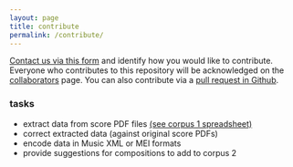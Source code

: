 ```yaml
---
layout: page
title: contribute
permalink: /contribute/
---
```

[Contact us via this form](https://docs.google.com/forms/d/e/1FAIpQLSfQ40v2BynjUl-juuzikvcIyVedVdwqheddW7e8SSBUdj8TxA/viewform) and identify how you would like to contribute. Everyone who contributes to this repository will be acknowledged on the [collaborators](/collaborators) page. You can also contribute via a [pull request in Github](https://github.com/annakijas1/rebalancing-music-canon/).

### tasks
- extract data from score PDF files [(see corpus 1 spreadsheet)](https://docs.google.com/spreadsheets/d/10BWNZQ0e5EduUB_UBJpDdROjY3VetWvAucYGhnGXaGo/edit?usp=sharing)
- correct extracted data (against original score PDFs)
- encode data in Music XML or MEI formats
- provide suggestions for compositions to add to corpus 2

